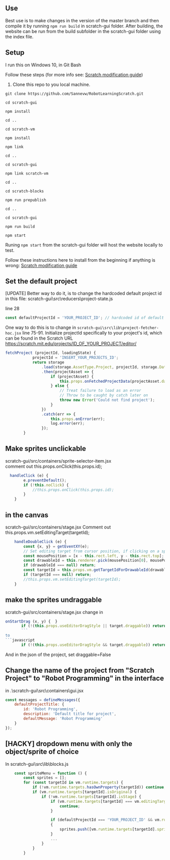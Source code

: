 ## Use
Best use is to make changes in the version of the master branch and then compile it by running `npm run build` in scratch-gui folder. 
After building, the website can be run from the build subfolder in the scratch-gui folder using the index file.

## Setup 
I run this on Windows 10, in Git Bash

Follow these steps (for more info see: [Scratch modification guide](https://scratch.mit.edu/discuss/topic/289503/?page=1))

1. Clone this repo to you local machine. 

`git clone https://github.com/Sannevw/RobotLearningScratch.git`

`cd scratch-gui`

`npm install`

`cd ..`

`cd scratch-vm`

`npm install`

`npm link`

`cd ..`

`cd scratch-gui`

`npm link scratch-vm`

`cd ..`

`cd scratch-blocks`

`npm run prepublish`

`cd ..`

`cd scratch-gui`

`npm run build`

`npm start`

Runing `npm start` from the scratch-gui folder will host the website locally to test.

Follow these instructions here to install from the beginning if anything is wrong: [Scratch modification guide](https://scratch.mit.edu/discuss/topic/289503/?page=1)


## Set the default project

[UPDATE]
Better way to do it, is to change the hardcoded default project id in this file:
scratch-gui\src\reducers\project-state.js

line 28 
```javascript
const defaultProjectId = 'YOUR_PROJECT_ID'; // hardcoded id of default project
```

One way to do this is to change in `scratch-gui\src\lib\project-fetcher-hoc.jsx` line 75-91. Initialize projectId specifically to your project's id, which can be found in the Scratch URL https://scratch.mit.edu/projects/ID_OF_YOUR_PROJECT/editor/

```javascript
fetchProject (projectId, loadingState) {
            projectId = 'INSERT_YOUR_PROJECTS_ID';
            return storage
                .load(storage.AssetType.Project, projectId, storage.DataFormat.JSON)
                .then(projectAsset => {
                    if (projectAsset) {
                        this.props.onFetchedProjectData(projectAsset.data, loadingState);
                    } else {
                        // Treat failure to load as an error
                        // Throw to be caught by catch later on
                        throw new Error('Could not find project');
                    }
                })
                .catch(err => {
                    this.props.onError(err);
                    log.error(err);
                });
        }
```

## Make sprites unclickable
scratch-gui/src/containers/sprite-selector-item.jsx   
comment out this.props.onClick(this.props.id);

```javascript
  handleClick (e) {
        e.preventDefault();
        if (!this.noClick) {
            //this.props.onClick(this.props.id);
        }
    }
  ```
       
## in the canvas
scratch-gui/src/containers/stage.jsx
Comment out this.props.vm.setEditingTarget(targetId);

```javascript
    handleDoubleClick (e) {
        const {x, y} = getEventXY(e);
        // Set editing target from cursor position, if clicking on a sprite.
        const mousePosition = [x - this.rect.left, y - this.rect.top];
        const drawableId = this.renderer.pick(mousePosition[0], mousePosition[1]);
        if (drawableId === null) return;
        const targetId = this.props.vm.getTargetIdForDrawableId(drawableId);
        if (targetId === null) return;
        //this.props.vm.setEditingTarget(targetId);
    }
```

## make the sprites undraggable

scratch-gui/src/containers/stage.jsx
change in 
```javascript
onStartDrag (x, y) {  }
       if (!(this.props.useEditorDragStyle || target.draggable)) return;
       ```
to
```javascript
       if (!(this.props.useEditorDragStyle && target.draggable)) return;
 ```
 
 And in the json of the project, set draggable=False

## Change the name of the project from "Scratch Project" to "Robot Programming" in the interface
in .\scratch-gui\src\containers\gui.jsx

```javascript
const messages = defineMessages({
    defaultProjectTitle: {
        id: 'Robot Programming',
        description: 'Default title for project',
        defaultMessage: 'Robot Programming'
    }
});
```
## [HACKY] dropdown menu with only the object/sprite of choice
In scratch-gui\src\lib\blocks.js

```javascript
    const spriteMenu = function () {
        const sprites = [];
        for (const targetId in vm.runtime.targets) {
            if (!vm.runtime.targets.hasOwnProperty(targetId)) continue;
            if (vm.runtime.targets[targetId].isOriginal) {
                if (!vm.runtime.targets[targetId].isStage) {
                    if (vm.runtime.targets[targetId] === vm.editingTarget) {
                        continue;
                    }

                    if (defaultProjectId === 'YOUR_PROJECT_ID' && vm.runtime.targets[targetId].sprite.name.includes("OBJECT_OF_CHOICE"))
                    {
                        sprites.push([vm.runtime.targets[targetId].sprite.name, vm.runtime.targets[targetId].sprite.name]);
                    }
                    ...
                }
            }
        }
 ```
